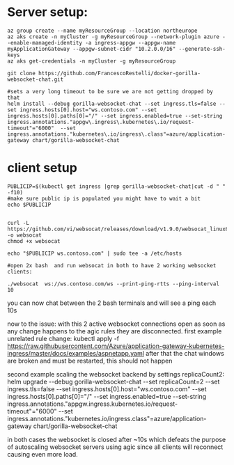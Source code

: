 
# Server setup:
```
az group create --name myResourceGroup --location northeurope
az aks create -n myCluster -g myResourceGroup --network-plugin azure --enable-managed-identity -a ingress-appgw --appgw-name myApplicationGateway --appgw-subnet-cidr "10.2.0.0/16" --generate-ssh-keys
az aks get-credentials -n myCluster -g myResourceGroup

git clone https://github.com/FrancescoRestelli/docker-gorilla-websocket-chat.git  

#sets a very long timeout to be sure we are not getting dropped by that
helm install --debug gorilla-websocket-chat --set ingress.tls=false --set ingress.hosts[0].host="ws.contoso.com" --set ingress.hosts[0].paths[0]="/" --set ingress.enabled=true --set-string ingress.annotations."appgw\.ingress\.kubernetes\.io/request-timeout"="6000"  --set ingress.annotations."kubernetes\.io/ingress\.class"=azure/application-gateway chart/gorilla-websocket-chat
```

# client setup
```
PUBLICIP=$(kubectl get ingress |grep gorilla-websocket-chat|cut -d " " -f10)
#make sure public ip is populated you might have to wait a bit
echo $PUBLICIP


curl -L https://github.com/vi/websocat/releases/download/v1.9.0/websocat_linux64 -o websocat
chmod +x websocat

echo "$PUBLICIP ws.contoso.com" | sudo tee -a /etc/hosts

#open 2x bash  and run websocat in both to have 2 working websocket clients:

./websocat  ws://ws.contoso.com/ws --print-ping-rtts --ping-interval 10
```

you can now chat between the 2 bash terminals and will see a ping each 10s

now to the issue:
with this 2 active websocket connections open as soon as any change happens to the agic rules they are disconnected.
first example unrelated rule change:
kubectl apply -f https://raw.githubusercontent.com/Azure/application-gateway-kubernetes-ingress/master/docs/examples/aspnetapp.yaml 
after that the chat windows are broken and must be restarted, this should not happen

second example scaling the websocket backend by settings replicaCount2:  
helm upgrade --debug gorilla-websocket-chat --set replicaCount=2  --set ingress.tls=false --set ingress.hosts[0].host="ws.contoso.com" --set ingress.hosts[0].paths[0]="/" --set ingress.enabled=true --set-string ingress.annotations."appgw\.ingress\.kubernetes\.io/request-timeout"="6000"  --set ingress.annotations."kubernetes\.io/ingress\.class"=azure/application-gateway chart/gorilla-websocket-chat

in both cases the websocket is closed after ~10s which defeats the purpose of autoscaling websocket servers using agic since all clients will reconnect causing even more load.